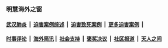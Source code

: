 
### 明慧海外之窗

####  [武汉肺炎](indexes/365.md?t=06070201) &nbsp;|&nbsp;  [迫害案例综述](indexes/328.md?t=06070201) &nbsp;|&nbsp; [迫害致死案例](indexes/277.md?t=06070201)  &nbsp;|&nbsp; [更多迫害案例](indexes/81.md?t=06070201)  &nbsp;|&nbsp; 
####  [时事评论](indexes/19.md?t=06070201) &nbsp;|&nbsp; [海外简讯](indexes/245.md?t=06070201)&nbsp;|&nbsp;  [社会支持](indexes/140.md?t=06070201) &nbsp;|&nbsp; [褒奖决议](indexes/282.md?t=06070201) &nbsp;|&nbsp; [社区报道](indexes/91.md?t=06070201)  &nbsp;|&nbsp; [天人之间](indexes/78.md?t=06070201) 

